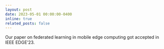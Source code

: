 ```yaml
---
layout: post
date: 2023-05-01 00:00:00-0400
inline: true
related_posts: false
---
```


Our paper on federated learning in mobile edge computing got accepted in IEEE EDGE’23.